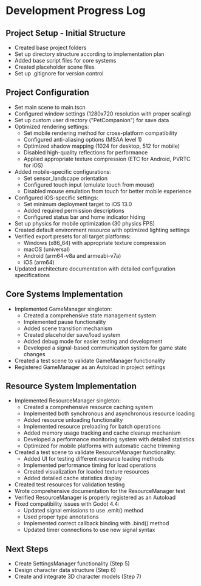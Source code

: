 # Development Progress Log

## Project Setup - Initial Structure
- Created base project folders
- Set up directory structure according to implementation plan
- Added base script files for core systems
- Created placeholder scene files
- Set up .gitignore for version control

## Project Configuration
- Set main scene to main.tscn
- Configured window settings (1280x720 resolution with proper scaling)
- Set up custom user directory ("PetCompanion") for save data
- Optimized rendering settings:
  - Set mobile rendering method for cross-platform compatibility
  - Configured anti-aliasing options (MSAA level 1)
  - Optimized shadow mapping (1024 for desktop, 512 for mobile)
  - Disabled high-quality reflections for performance
  - Applied appropriate texture compression (ETC for Android, PVRTC for iOS)
- Added mobile-specific configurations:
  - Set sensor_landscape orientation
  - Configured touch input (emulate touch from mouse)
  - Disabled mouse emulation from touch for better mobile experience
- Configured iOS-specific settings:
  - Set minimum deployment target to iOS 13.0
  - Added required permission descriptions
  - Configured status bar and home indicator hiding
- Set up physics for mobile optimization (30 physics FPS)
- Created default environment resource with optimized lighting settings
- Verified export presets for all target platforms:
  - Windows (x86_64) with appropriate texture compression
  - macOS (universal)
  - Android (arm64-v8a and armeabi-v7a)
  - iOS (arm64)
- Updated architecture documentation with detailed configuration specifications

## Core Systems Implementation
- Implemented GameManager singleton:
  - Created a comprehensive state management system
  - Implemented pause functionality
  - Added scene transition mechanism
  - Created placeholder save/load system
  - Added debug mode for easier testing and development
  - Developed a signal-based communication system for game state changes
- Created a test scene to validate GameManager functionality
- Registered GameManager as an Autoload in project settings

## Resource System Implementation
- Implemented ResourceManager singleton:
  - Created a comprehensive resource caching system
  - Implemented both synchronous and asynchronous resource loading
  - Added resource unloading functionality
  - Implemented resource preloading for batch operations
  - Added memory usage tracking and cache cleanup mechanism
  - Developed a performance monitoring system with detailed statistics
  - Optimized for mobile platforms with automatic cache trimming
- Created a test scene to validate ResourceManager functionality:
  - Added UI for testing different resource loading methods
  - Implemented performance timing for load operations
  - Created visualization for loaded texture resources
  - Added detailed cache statistics display
- Created test resources for validation testing
- Wrote comprehensive documentation for the ResourceManager test
- Verified ResourceManager is properly registered as an Autoload
- Fixed compatibility issues with Godot 4.4:
  - Updated signal emissions to use .emit() method
  - Used proper type annotations
  - Implemented correct callback binding with .bind() method
  - Updated timer connections to use new signal syntax

## Next Steps
- Create SettingsManager functionality (Step 5)
- Design character data structure (Step 6)
- Create and integrate 3D character models (Step 7)
